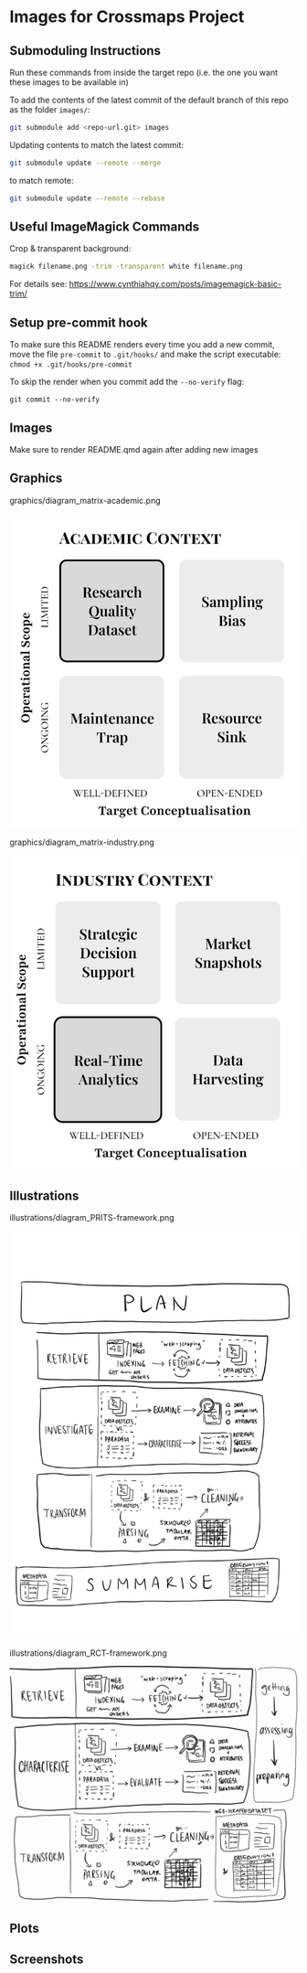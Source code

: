 # Images for Crossmaps Project


## Submoduling Instructions

Run these commands from inside the target repo (i.e. the one you want
these images to be available in)

To add the contents of the latest commit of the default branch of this
repo as the folder `images/`:

``` zsh
git submodule add <repo-url.git> images
```

Updating contents to match the latest commit:

``` zsh
git submodule update --remote --merge
```

to match remote:

``` zsh
git submodule update --remote --rebase
```

## Useful ImageMagick Commands

Crop & transparent background:

``` zsh
magick filename.png -trim -transparent white filename.png
```

For details see:
<https://www.cynthiahqy.com/posts/imagemagick-basic-trim/>

## Setup pre-commit hook

To make sure this README renders every time you add a new commit, move
the file `pre-commit` to `.git/hooks/` and make the script executable:
`chmod +x .git/hooks/pre-commit`

To skip the render when you commit add the `--no-verify` flag:

    git commit --no-verify

## Images

Make sure to render README.qmd again after adding new images

## Graphics

graphics/diagram_matrix-academic.png

![](graphics/diagram_matrix-academic.png)

graphics/diagram_matrix-industry.png

![](graphics/diagram_matrix-industry.png)

## Illustrations

illustrations/diagram_PRITS-framework.png

![](illustrations/diagram_PRITS-framework.png)

illustrations/diagram_RCT-framework.png

![](illustrations/diagram_RCT-framework.png)

## Plots

## Screenshots
